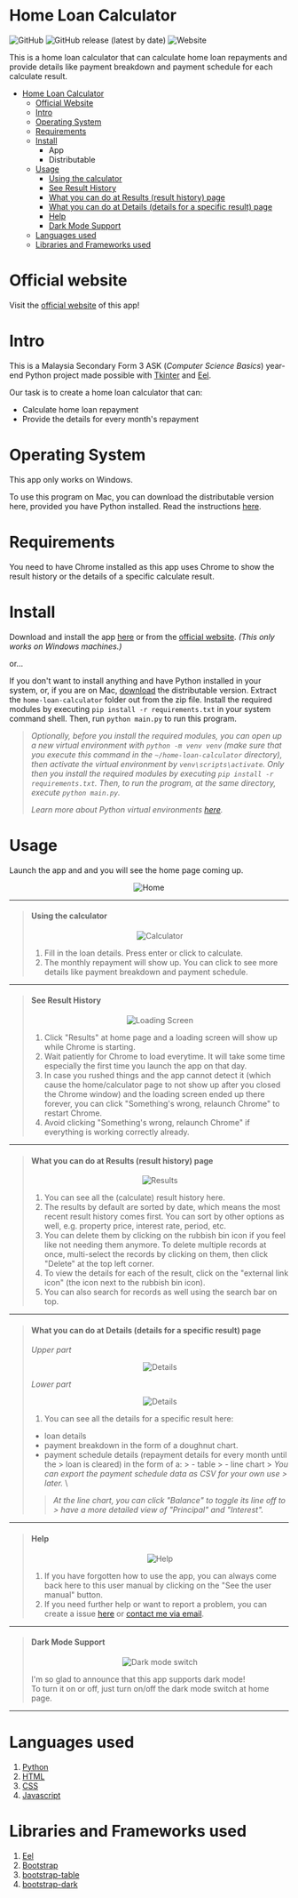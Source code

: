 # Home Loan Calculator

![GitHub](https://img.shields.io/github/license/devpandaz/home-loan-calculator?color=%23b603fc&style=for-the-badge)
![GitHub release (latest by date)](https://img.shields.io/github/v/release/devpandaz/home-loan-calculator?style=for-the-badge)
![Website](https://img.shields.io/website?down_color=lightgrey&down_message=offline&style=for-the-badge&up_color=%2303fcb1&up_message=online&url=https%3A%2F%2Fdevpandaz.github.io%2Fhome-loan-calculator%2F)

This is a home loan calculator that can calculate home loan repayments and
provide details like payment breakdown and payment schedule for each calculate
result.

<!-- <p align="center"><img src="https://i.imgur.com/Dub8ZoW.png" title="Home Page" alt="Home"></img></p> -->

- [Home Loan Calculator](#home-loan-calculator)
  - [Official Website](#official-website)
  - [Intro](#intro)
  - [Operating System](#operating-system)
  - [Requirements](#requirements)
  - [Install](#install)
    - App
    - Distributable
  - [Usage](#usage)
    - [Using the calculator](#using-the-calculator)
    - [See Result History](#see-result-history)
    - [What you can do at Results (result history) page](#what-you-can-do-at-results-result-history-page)
    - [What you can do at Details (details for a specific result) page](#what-you-can-do-at-details-details-for-a-specific-result-page)
    - [Help](#help)
    - [Dark Mode Support](#dark-mode-support)
  - [Languages used](#languages-used)
  - [Libraries and Frameworks used](#libraries-and-frameworks-used)

# Official website

Visit the [official website](https://devpandaz.github.io/home-loan-calculator/)
of this app!

<!-- <p align="center"><img src="https://i.imgur.com/YL1XxQR.png" title="The official website" alt="Website"></img></p> -->

# Intro

This is a Malaysia Secondary Form 3 ASK (_Computer Science Basics_) year-end
Python project made possible with
[Tkinter](https://docs.python.org/3/library/tkinter.html) and
[Eel](https://github.com/ChrisKnott/Eel).

Our task is to create a home loan calculator that can:

- Calculate home loan repayment
- Provide the details for every month's repayment

# Operating System

This app only works on Windows.

To use this program on Mac, you can download the distributable version here,
provided you have Python installed. Read the instructions [here](#install).

# Requirements

You need to have Chrome installed as this app uses Chrome to show the result
history or the details of a specific calculate result.

# Install

Download and install the app
[here](https://github.com/devpandaz/home-loan-calculator/releases/latest/download/home-loan-calculator-app-installer.zip)
or from the
[official website](https://devpandaz.github.io/home-loan-calculator). _(This
only works on Windows machines.)_

or...

If you don't want to install anything and have Python installed in your system,
or, if you are on Mac,
[download](https://github.com/devpandaz/home-loan-calculator/releases/latest/download/home-loan-calculator.zip)
the distributable version. Extract the `home-loan-calculator` folder out from
the zip file. Install the required modules by executing
`pip install -r requirements.txt` in your system command shell. Then, run
`python main.py` to run this program.

> _Optionally, before you install the required modules, you can open up a new
> virtual environment with `python -m venv venv` (make sure that you execute
> this command in the `~/home-loan-calculator` directory), then activate the
> virtual environment by `venv\scripts\activate`. Only then you install the
> required modules by executing `pip install -r requirements.txt`. Then, to run
> the program, at the same directory, execute `python main.py`._
>
> _Learn more about Python virtual environments
> [here](https://docs.python.org/3/library/venv.html)._

# Usage

Launch the app and and you will see the home page coming up.

<p align="center"><img src="./screenshots/home-dark.png" title="Home Page in Dark Mode" alt="Home"></img></p>

---

> #### Using the calculator
>
> <p align="center"><img src="./screenshots/calculator.png" title="Calculator Page" alt="Calculator"></img></p>
>
> 1. Fill in the loan details. Press enter or click to calculate.
> 2. The monthly repayment will show up. You can click to see more details like
   > payment breakdown and payment schedule.

---

> #### See Result History
>
> <p align="center"><img src="./screenshots/loading-screen.png" title="Loading Screen" alt="Loading Screen"></img></p>
>
> 1. Click "Results" at home page and a loading screen will show up while Chrome
   > is starting.
> 2. Wait patiently for Chrome to load everytime. It will take some time
   > especially the first time you launch the app on that day.
> 3. In case you rushed things and the app cannot detect it (which cause the
   > home/calculator page to not show up after you closed the Chrome window) and
   > the loading screen ended up there forever, you can click "Something's
   > wrong, relaunch Chrome" to restart Chrome.
> 4. Avoid clicking "Something's wrong, relaunch Chrome" if everything is
   > working correctly already.

---

> #### What you can do at Results (result history) page
>
> <p align="center"><img src="./screenshots/results.png" title="Results Page" alt="Results"></img></p>
>
> 1. You can see all the (calculate) result history here.
> 2. The results by default are sorted by date, which means the most recent
   > result history comes first. You can sort by other options as well, e.g.
   > property price, interest rate, period, etc.
> 3. You can delete them by clicking on the rubbish bin icon if you feel like
   > not needing them anymore. To delete multiple records at once, multi-select
   > the records by clicking on them, then click "Delete" at the top left
   > corner.
> 4. To view the details for each of the result, click on the "external link
   > icon" (the icon next to the rubbish bin icon).
> 5. You can also search for records as well using the search bar on top.

---

> #### What you can do at Details (details for a specific result) page
>
> _Upper part_
>
> <p align="center"><img src="./screenshots/details.png" title="Details Page" alt="Details"></img></p>
>
> _Lower part_
>
> <p align="center"><img src="./screenshots/details2.png" title="Details Page" alt="Details"></img></p>
>
> 1. You can see all the details for a specific result here:
>
> - loan details
> - payment breakdown in the form of a doughnut chart.
> - payment schedule details (repayment details for every month until the > loan
  > is cleared) in the form of a: > - table > - line chart > _You can export the
  > payment schedule data as CSV for your own use > later._
  > \
  > > _At the line chart, you can click "Balance" to toggle its line off to >
  > have a more detailed view of "Principal" and "Interest"._

---

> #### Help
>
> <p align="center"><img src="./screenshots/help.png" title="Help" alt="Help"></img></p>
>
> 1. If you have forgotten how to use the app, you can always come back here to
   > this user manual by clicking on the "See the user manual" button.
> 2. If you need further help or want to report a problem, you can create a
   > issue [here](https://github.com/devpandaz/home-loan-calculator/issues) or
   > [contact me via email](mailto:superjackxh@gmail.com).

---

> #### Dark Mode Support
>
> <p align="center"><img src="./screenshots/dark-mode-switch.png" title="Dark mode switch" alt="Dark mode switch"></img></p>
>
> I'm so glad to announce that this app supports dark mode!\
> To turn it on or off, just turn on/off the dark mode switch at home page.

---

# Languages used

1. [Python](https://www.python.org/)
2. [HTML](https://en.wikipedia.org/wiki/HTML)
3. [CSS](https://en.wikipedia.org/wiki/CSS)
4. [Javascript](https://en.wikipedia.org/wiki/JavaScript)

# Libraries and Frameworks used

1. [Eel](https://github.com/ChrisKnott/Eel)
2. [Bootstrap](https://getbootstrap.com/)
3. [bootstrap-table](https://bootstrap-table.com/)
4. [bootstrap-dark](https://github.com/ForEvolve/bootstrap-dark)
